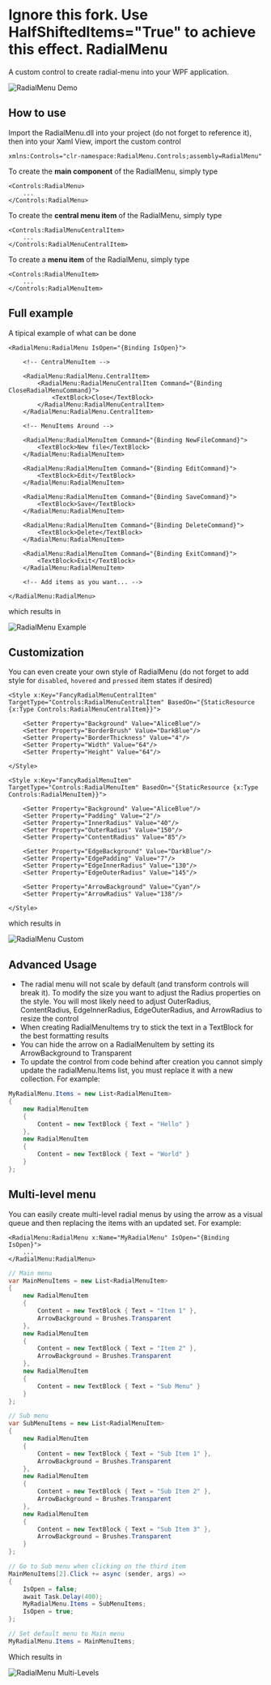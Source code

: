 Ignore this fork. Use HalfShiftedItems="True" to achieve this effect.
RadialMenu
===========

A custom control to create radial-menu into your WPF application.

![RadialMenu Demo](https://raw.githubusercontent.com/Julien-Marcou/RadialMenu/master/Resources/RadialMenu.gif)

How to use
-----------

Import the RadialMenu.dll into your project (do not forget to reference it),
then into your Xaml View, import the custom control

    xmlns:Controls="clr-namespace:RadialMenu.Controls;assembly=RadialMenu"

To create the **main component** of the RadialMenu, simply type

```xaml
<Controls:RadialMenu>
    ...
</Controls:RadialMenu>
```

To create the **central menu item** of the RadialMenu, simply type

```xaml
<Controls:RadialMenuCentralItem>
    ...
</Controls:RadialMenuCentralItem>
```

To create a **menu item** of the RadialMenu, simply type

```xaml
<Controls:RadialMenuItem>
    ...
</Controls:RadialMenuItem>
```

Full example
-----------

A tipical example of what can be done

```xaml
<RadialMenu:RadialMenu IsOpen="{Binding IsOpen}">

    <!-- CentralMenuItem -->

    <RadialMenu:RadialMenu.CentralItem>
        <RadialMenu:RadialMenuCentralItem Command="{Binding CloseRadialMenuCommand}">
            <TextBlock>Close</TextBlock>
        </RadialMenu:RadialMenuCentralItem>
    </RadialMenu:RadialMenu.CentralItem>

    <!-- MenuItems Around -->

    <RadialMenu:RadialMenuItem Command="{Binding NewFileCommand}">
        <TextBlock>New file</TextBlock>
    </RadialMenu:RadialMenuItem>

    <RadialMenu:RadialMenuItem Command="{Binding EditCommand}">
        <TextBlock>Edit</TextBlock>
    </RadialMenu:RadialMenuItem>

    <RadialMenu:RadialMenuItem Command="{Binding SaveCommand}">
        <TextBlock>Save</TextBlock>
    </RadialMenu:RadialMenuItem>

    <RadialMenu:RadialMenuItem Command="{Binding DeleteCommand}">
        <TextBlock>Delete</TextBlock>
    </RadialMenu:RadialMenuItem>

    <RadialMenu:RadialMenuItem Command="{Binding ExitCommand}">
        <TextBlock>Exit</TextBlock>
    </RadialMenu:RadialMenuItem>

    <!-- Add items as you want... -->

</RadialMenu:RadialMenu>
```

which results in

![RadialMenu Example](https://raw.githubusercontent.com/Julien-Marcou/RadialMenu/master/Resources/RadialMenuExample.png)

Customization
-----------

You can even create your own style of RadialMenu (do not forget to add style for `disabled`, `hovered` and `pressed` item states if desired)

```xaml
<Style x:Key="FancyRadialMenuCentralItem" TargetType="Controls:RadialMenuCentralItem" BasedOn="{StaticResource {x:Type Controls:RadialMenuCentralItem}}">

    <Setter Property="Background" Value="AliceBlue"/>
    <Setter Property="BorderBrush" Value="DarkBlue"/>
    <Setter Property="BorderThickness" Value="4"/>
    <Setter Property="Width" Value="64"/>
    <Setter Property="Height" Value="64"/>

</Style>

<Style x:Key="FancyRadialMenuItem" TargetType="Controls:RadialMenuItem" BasedOn="{StaticResource {x:Type Controls:RadialMenuItem}}">

    <Setter Property="Background" Value="AliceBlue"/>
    <Setter Property="Padding" Value="2"/>
    <Setter Property="InnerRadius" Value="40"/>
    <Setter Property="OuterRadius" Value="150"/>
    <Setter Property="ContentRadius" Value="85"/>

    <Setter Property="EdgeBackground" Value="DarkBlue"/>
    <Setter Property="EdgePadding" Value="7"/>
    <Setter Property="EdgeInnerRadius" Value="130"/>
    <Setter Property="EdgeOuterRadius" Value="145"/>

    <Setter Property="ArrowBackground" Value="Cyan"/>
    <Setter Property="ArrowRadius" Value="138"/>

</Style>
```

which results in

![RadialMenu Custom](https://raw.githubusercontent.com/Julien-Marcou/RadialMenu/master/Resources/RadialMenuCustom.png)

Advanced Usage
-----------

- The radial menu will not scale by default (and transform controls will break it).  To modify the size you want to adjust the Radius properties on the style.  You will most likely need to adjust OuterRadius, ContentRadius, EdgeInnerRadius, EdgeOuterRadius, and ArrowRadius to resize the control
- When creating RadialMenuItems try to stick the text in a TextBlock for the best formatting results
- You can hide the arrow on a RadialMenuItem by setting its ArrowBackground to Transparent
- To update the control from code behind after creation you cannot simply update the radialMenu.Items list, you must replace it with a new collection.  For example:

```csharp
MyRadialMenu.Items = new List<RadialMenuItem>
{
    new RadialMenuItem
    {
        Content = new TextBlock { Text = "Hello" }
    },
    new RadialMenuItem
    {
        Content = new TextBlock { Text = "World" }
    }
};
```

Multi-level menu
-----------

You can easily create multi-level radial menus by using the arrow as a visual queue and then replacing the items with an updated set.  For example:

```xaml
<RadialMenu:RadialMenu x:Name="MyRadialMenu" IsOpen="{Binding IsOpen}">
    ...
</RadialMenu:RadialMenu>
```

```csharp
// Main menu
var MainMenuItems = new List<RadialMenuItem>
{
    new RadialMenuItem
    {
        Content = new TextBlock { Text = "Item 1" },
        ArrowBackground = Brushes.Transparent
    },
    new RadialMenuItem
    {
        Content = new TextBlock { Text = "Item 2" },
        ArrowBackground = Brushes.Transparent
    },
    new RadialMenuItem
    {
        Content = new TextBlock { Text = "Sub Menu" }
    }
};

// Sub menu
var SubMenuItems = new List<RadialMenuItem>
{
    new RadialMenuItem
    {
        Content = new TextBlock { Text = "Sub Item 1" },
        ArrowBackground = Brushes.Transparent
    },
    new RadialMenuItem
    {
        Content = new TextBlock { Text = "Sub Item 2" },
        ArrowBackground = Brushes.Transparent
    },
    new RadialMenuItem
    {
        Content = new TextBlock { Text = "Sub Item 3" },
        ArrowBackground = Brushes.Transparent
    }
};

// Go to Sub menu when clicking on the third item
MainMenuItems[2].Click += async (sender, args) =>
{
    IsOpen = false;
    await Task.Delay(400);
    MyRadialMenu.Items = SubMenuItems;
    IsOpen = true;
};

// Set default menu to Main menu
MyRadialMenu.Items = MainMenuItems;
```

Which results in

![RadialMenu Multi-Levels](https://raw.githubusercontent.com/Julien-Marcou/RadialMenu/master/Resources/RadialMenuMultiLevels.gif)
